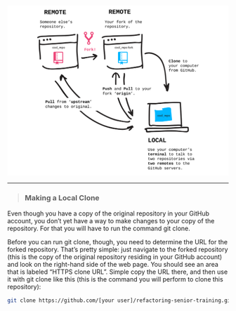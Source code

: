 ![alt_text](../public/clone.png)

---

> ### Making a Local Clone

Even though you have a copy of the original repository in your GitHub account, you don’t yet have a way to make changes to your copy of the repository. For that you will have to run the command git clone.

Before you can run git clone, though, you need to determine the URL for the forked repository. That’s pretty simple: just navigate to the forked repository (this is the copy of the original repository residing in your GitHub account) and look on the right-hand side of the web page. You should see an area that is labeled “HTTPS clone URL”. Simple copy the URL there, and then use it with git clone like this (this is the command you will perform to clone this repository):

```bash
git clone https://github.com/[your user]/refactoring-senior-training.git
```